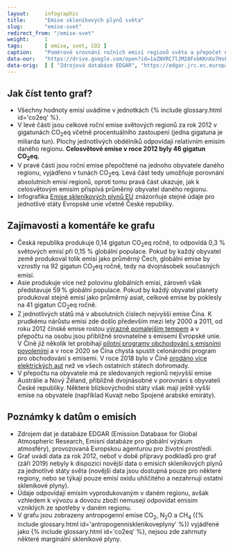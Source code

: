 ```yaml
---
layout:     infographic
title:      "Emise skleníkových plynů světa"
slug:       "emise-svet"
redirect_from: "/emise-svet"
weight:     1
tags:       [ emise, svet, CO2 ]
caption:    "Poměrové srovnání ročních emisí regionů světa a přepočet na obyvatele."
data-our:   "https://drive.google.com/open?id=1aZNVRC7lJM28FxbKKnXo7HsPlyE2RaMbG3KDs8igwec"
data-orig:  [ [ "Zdrojová databáze EDGAR", "https://edgar.jrc.ec.europa.eu/overview.php?v=432_GHG" ] ]
---
```


## Jak číst tento graf?

* Všechny hodnoty emisí uvádíme v jednotkách {% include glossary.html id='co2eq' %}.
* V levé části jsou celkové roční emise světových regionů za rok 2012 v gigatunách CO<sub>2</sub>eq včetně procentuálního zastoupení (jedna gigatuna je miliarda tun). Plochy jednotlivých obdélníků odpovídají relativním emisím daného regionu. **Celosvětové emise v roce 2012 byly 46 gigatun CO<sub>2</sub>eq.**
* V pravé části jsou roční emise přepočtené na jednoho obyvatele daného regionu, vyjádřeno v tunách CO<sub>2</sub>eq. Levá část tedy umožňuje porovnání absolutních emisí regionů, oproti tomu pravá část ukazuje, jak k celosvětovým emisím přispívá průměrný obyvatel daného regionu.
* Infografika [Emise skleníkových plynů EU](/infografiky/emise-eu) znázorňuje stejné údaje pro jednotlivé státy Evropské unie včetně České republiky.

## Zajímavosti a komentáře ke grafu

* Česká republika produkuje 0,14 gigatun CO<sub>2</sub>eq ročně, to odpovídá 0,3 % světových emisí při 0,15 % globální populace. Pokud by každý obyvatel země produkoval tolik emisí jako průměrný Čech, globální emise by vzrostly na 92 gigatun CO<sub>2</sub>eq ročně, tedy na dvojnásobek současných emisí.
* Asie produkuje více než polovinu globálních emisí, zároveň však představuje 59&thinsp;% globální populace. Pokud by každý obyvatel planety produkoval stejně emisí jako průměrný asiat, celkové emise by poklesly na 41 gigatun CO<sub>2</sub>eq ročně.
* Z jednotlivých států má v absolutních číslech nejvyšší emise Čína. K prudkému nárůstu emisí zde došlo především mezi lety 2000 a 2011, od roku 2012 čínské emise rostou [výrazně pomalejším tempem](https://unearthed.greenpeace.org/2019/02/28/china-coal-renewable-energy-2018-data-trends/) a v přepočtu na osobu jsou přibližně srovnatelné s emisemi Evropské unie. V Číně již několik let probíhají [pilotní programy obchodování s emisními povoleními](https://www.nytimes.com/interactive/2019/04/02/climate/pricing-carbon-emissions.html) a v roce 2020 se Čína chystá spustit celonárodní program pro obchodování s emisemi. V roce 2018 bylo v Číně [prodáno více elektrických aut](https://qz.com/1517557/five-things-to-know-about-chinas-electric-car-boom/) než ve všech ostatních státech dohromady.
* V přepočtu na obyvatele má ze sledovaných regionů nejvyšší emise Austrálie a Nový Zéland, přibližně dvojnásobné v porovnání s obyvateli České republiky. Některé blízkovýchodní státy však mají ještě vyšší emise na obyvatele (například Kuvajt nebo Spojené arabské emiráty).

## Poznámky k datům o emisích

* Zdrojem dat je databáze EDGAR (Emission Database for Global Atmospheric Research, Emisní databáze pro globální výzkum atmosféry), provozovaná Evropskou agenturou pro životní prostředí.
* Graf uvádí data za rok 2012, neboť v době přípravy podkladů pro graf (září 2019) nebyly k dispozici novější data o emisích skleníkových plynů za jednotlivé státy světa (novější data jsou dostupná pouze pro některé regiony, nebo se týkají pouze emisí oxidu uhličitého a nezahrnují ostatní skleníkové plyny).
* Údaje odpovídají emisím vyprodukovaným v daném regionu, avšak vzhledem k vývozu a dovozu zboží nemusejí odpovídat emisím vzniklých ze spotřeby v daném regionu.
* V grafu jsou zobrazeny antropogenní emise CO<sub>2</sub>, N<sub>2</sub>O a CH<sub>4</sub> ({% include glossary.html id='antropogennisklenikoveplyny' %}) vyjádřené jako {% include glossary.html id='co2eq' %}, nejsou zde zahrnuty některé marginální skleníkové plyny.

